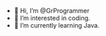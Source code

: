 - 👋 Hi, I’m @GrProgrammer
- 👀 I’m interested in coding. 
- 🌱 I’m currently learning Java.


<!---
x2Brogregremmer/x2Brogregremmer is a ✨ special ✨ repository because its `README.md` (this file) appears on your GitHub profile.
You can click the Preview link to take a look at your changes.
--->
